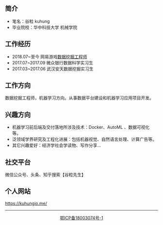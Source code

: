 ## 简介

- 笔名：谷粒 kuhung
- 毕业院校：华中科技大学 机械学院 

## 工作经历

- 2018.07~至今 网易游戏[数据挖掘工程师](https://kuhungio.me/2019/what-is-data-mining/)
- 2017.07~2017.09 微众银行数据科学实习生
- 2017.03~2017.06 武汉安天数据挖掘实习生

## 工作方向

数据挖掘工程师，机器学习方向。从事数据平台建设和机器学习应用项目开发。

## 兴趣方向

- 机器学习前后端及交付落地所涉及技术：Docker、AutoML 、数据可视化等。
- 泛领域学界研究及工程化进展：包括机器视觉、自然语言处理、计算广告等。
- 其它兴趣爱好：经济学社会学读物、写作分享...

## 社交平台
微信公众号、头条、知乎搜索【谷粒先生】


## 个人网站
https://kuhungio.me/

---


<div align="center">
<a href="http://www.miitbeian.gov.cn/">鄂ICP备18003074号-1</a>
</div>
